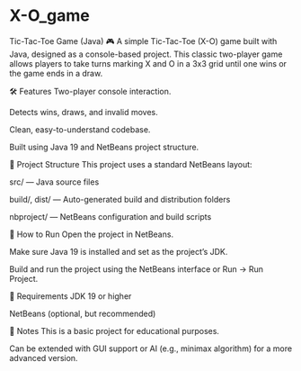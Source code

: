 # X-O_game
Tic-Tac-Toe Game (Java)
🎮 A simple Tic-Tac-Toe (X-O) game built with Java, designed as a console-based project. This classic two-player game allows players to take turns marking X and O in a 3x3 grid until one wins or the game ends in a draw.

🛠️ Features
Two-player console interaction.

Detects wins, draws, and invalid moves.

Clean, easy-to-understand codebase.

Built using Java 19 and NetBeans project structure.

📁 Project Structure
This project uses a standard NetBeans layout:

src/ — Java source files

build/, dist/ — Auto-generated build and distribution folders

nbproject/ — NetBeans configuration and build scripts

🚀 How to Run
Open the project in NetBeans.

Make sure Java 19 is installed and set as the project’s JDK.

Build and run the project using the NetBeans interface or Run → Run Project.

🧩 Requirements
JDK 19 or higher

NetBeans (optional, but recommended)

📌 Notes
This is a basic project for educational purposes.

Can be extended with GUI support or AI (e.g., minimax algorithm) for a more advanced version.
